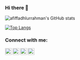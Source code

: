 ### Hi there 👋

<!--
**afiffadhlurrahman/afiffadhlurrahman** is a ✨ _special_ ✨ repository because its `README.md` (this file) appears on your GitHub profile.

Here are some ideas to get you started:

- 🔭 I’m currently working on ...
- 🌱 I’m currently learning ...
- 👯 I’m looking to collaborate on ...
- 🤔 I’m looking for help with ...
- 💬 Ask me about ...
- 📫 How to reach me: ...
- 😄 Pronouns: ...
- ⚡ Fun fact: ...
-->
![afiffadhlurrahman's GitHub stats](https://github-readme-stats.vercel.app/api?username=afiffadhlurrahman&hide=contribs,prs)

[![Top Langs](https://github-readme-stats.vercel.app/api/top-langs/?username=afiffadhlurrahman&layout=compact)](https://github.com/afiffadhlurrahman/github-readme-stats)

### Connect with me:
[<img align="left" alt="afiffadhlurrahman | YouTube" width="22px" src="https://cdn.jsdelivr.net/npm/simple-icons@v3/icons/youtube.svg" />][youtube]
[<img align="left" alt="afiffadhlurrahman | Twitter" width="22px" src="https://cdn.jsdelivr.net/npm/simple-icons@v3/icons/twitter.svg" />][twitter]
[<img align="left" alt="afiffadhlurrahman | LinkedIn" width="22px" src="https://cdn.jsdelivr.net/npm/simple-icons@v3/icons/linkedin.svg" />][linkedin]
[<img align="left" alt="afiffadhlurrahman | Instagram" width="22px" src="https://cdn.jsdelivr.net/npm/simple-icons@v3/icons/instagram.svg" />][instagram]

</br>
</br>

[youtube]: https://www.youtube.com/channel/UClj2rcaQqxkYM_wqt3oIhYw
[twitter]: https://twitter.com/
[linkedin]: https://www.linkedin.com/in/muhammad-afif-fadhlurrahman-9276761ab
[instagram]: https://www.instagram.com/afif.fadhlurrahman1/
